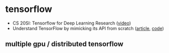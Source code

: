 # tensorflow

- CS 20SI: Tensorflow for Deep Learning Research ([video](https://www.bilibili.com/video/av9156347))
- Understand TensorFlow by mimicking its API from scratch ([article](https://medium.com/@d3lm/understand-tensorflow-by-mimicking-its-api-from-scratch-faa55787170d), [code](https://github.com/gaoxinge/machine-learning/tree/master/tensorflow/2))

## multiple gpu / distributed tensorflow